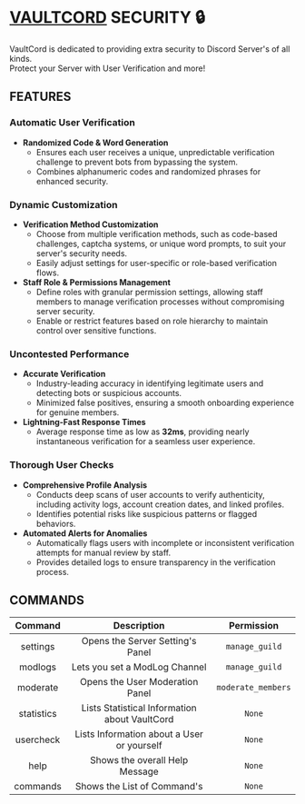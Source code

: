 # [VAULTCORD](https://discord.com/oauth2/authorize?client_id=1326296257035112548) SECURITY 🔒
VaultCord is dedicated to providing extra security to Discord Server's of all kinds.<br />
Protect your Server with User Verification and more!
## FEATURES
### Automatic User Verification
- **Randomized Code & Word Generation**
  - Ensures each user receives a unique, unpredictable verification challenge to prevent bots from bypassing the system.
  - Combines alphanumeric codes and randomized phrases for enhanced security.
### Dynamic Customization
- **Verification Method Customization**
  - Choose from multiple verification methods, such as code-based challenges, captcha systems, or unique word prompts, to suit your server's security needs.
  - Easily adjust settings for user-specific or role-based verification flows.
- **Staff Role & Permissions Management**
  - Define roles with granular permission settings, allowing staff members to manage verification processes without compromising server security.
  - Enable or restrict features based on role hierarchy to maintain control over sensitive functions.
### Uncontested Performance
- **Accurate Verification**
  - Industry-leading accuracy in identifying legitimate users and detecting bots or suspicious accounts.
  - Minimized false positives, ensuring a smooth onboarding experience for genuine members.
- **Lightning-Fast Response Times**
  - Average response time as low as **32ms**, providing nearly instantaneous verification for a seamless user experience.
### Thorough User Checks
- **Comprehensive Profile Analysis**
  - Conducts deep scans of user accounts to verify authenticity, including activity logs, account creation dates, and linked profiles.
  - Identifies potential risks like suspicious patterns or flagged behaviors.
- **Automated Alerts for Anomalies**
  - Automatically flags users with incomplete or inconsistent verification attempts for manual review by staff.
  - Provides detailed logs to ensure transparency in the verification process.
## COMMANDS
| Command | Description | Permission |
| :---: | :---: | :---: |
| settings | Opens the Server Setting's Panel | `manage_guild` |
| modlogs | Lets you set a ModLog Channel | `manage_guild` |
| moderate | Opens the User Moderation Panel | `moderate_members` |
| statistics | Lists Statistical Information about VaultCord | `None` |
| usercheck | Lists Information about a User or yourself | `None` |
| help | Shows the overall Help Message | `None` |
| commands | Shows the List of Command's | `None` |
